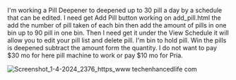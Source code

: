 I'm working a Pill Deepener to deepened up to 30 pill a day by a schedule that can be edited. I need get Add Pill button working on add_pill.html the add the number of pill taken of each bin then add the amount of pills in one bin up to 90 pill in one bin. Then I need get it under the View Schedule it will allow you to edit your pill list and delete pill. I'm bin to hold pill.  Win the pills is deepened subtract the amount form the quantity. I do not want to pay $30 mo for here pill machine to work or pay $10 mo for Pria.

![Screenshot_1-4-2024_2376_https_www techenhancedlife com](https://github.com/bob5731/pill-deepener/assets/16548974/e600749c-00aa-4614-94ff-39391e6d0c7e)
